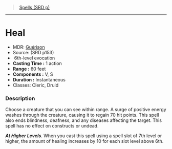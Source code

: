 ﻿---
!SpellItem
Family: SpellVO
Name: Heal
Type: evocation
Level: 6
CastingTime: 1 action
Range: 60 feet
Components: V, S
Duration: Instantaneous
Classes: Cleric, Druid
Source: (SRD p153)
AltName: '[Guérison](hd_spells_guerison.md)'
Id: spells_vo.md#heal
ParentLink: spells_vo.md#spells-srd-p
ParentName: Spells (SRD p)
NameLevel: 1
Attributes:
  Name: Heal
  Markdown: >+
    # <!--Name-->Heal<!--/Name-->


    - MDR: <!--AltName-->[Guérison](hd_spells_guerison.md)<!--/AltName-->

    - Source: <!--Source-->(SRD p153)<!--/Source-->

    -  <!--Level-->6<!--/Level-->th-level <!--Type-->evocation<!--/Type-->

    - **Casting Time :** <!--CastingTime-->1 action<!--/CastingTime-->

    - **Range :** <!--Range-->60 feet<!--/Range-->

    - **Components :** <!--Components-->V, S<!--/Components-->

    - **Duration :** <!--Duration-->Instantaneous<!--/Duration-->

    - Classes: <!--Classes-->Cleric, Druid<!--/Classes-->


    ### Description


    Choose a creature that you can see within range. A surge of positive energy washes through the creature, causing it to regain 70 hit points. This spell also ends blindness, deafness, and any diseases affecting the target. This spell has no effect on constructs or undead.


    **_At Higher Levels_**. When you cast this spell using a spell slot of 7th level or higher, the amount of healing increases by 10 for each slot level above 6th.

  AltName: '[Guérison](hd_spells_guerison.md)'
  Source: (SRD p153)
  Level: 6
  Type: evocation
  CastingTime: 1 action
  Range: 60 feet
  Components: V, S
  Duration: Instantaneous
  Classes: Cleric, Druid
AttributesDictionary: >+
  Name: Heal

  Markdown: >+

    # <!--Name-->Heal<!--/Name-->





    - MDR: <!--AltName-->[Guérison](hd_spells_guerison.md)<!--/AltName-->



    - Source: <!--Source-->(SRD p153)<!--/Source-->



    -  <!--Level-->6<!--/Level-->th-level <!--Type-->evocation<!--/Type-->



    - **Casting Time :** <!--CastingTime-->1 action<!--/CastingTime-->



    - **Range :** <!--Range-->60 feet<!--/Range-->



    - **Components :** <!--Components-->V, S<!--/Components-->



    - **Duration :** <!--Duration-->Instantaneous<!--/Duration-->



    - Classes: <!--Classes-->Cleric, Druid<!--/Classes-->





    ### Description





    Choose a creature that you can see within range. A surge of positive energy washes through the creature, causing it to regain 70 hit points. This spell also ends blindness, deafness, and any diseases affecting the target. This spell has no effect on constructs or undead.





    **_At Higher Levels_**. When you cast this spell using a spell slot of 7th level or higher, the amount of healing increases by 10 for each slot level above 6th.



  AltName: '[Guérison](hd_spells_guerison.md)'

  Source: (SRD p153)

  Level: 6

  Type: evocation

  CastingTime: 1 action

  Range: 60 feet

  Components: V, S

  Duration: Instantaneous

  Classes: Cleric, Druid

---
> [Spells (SRD p)](srd_spells.md)

---

# Heal

- MDR: [Guérison](hd_spells_guerison.md)
- Source: (SRD p153)
-  6th-level evocation
- **Casting Time :** 1 action
- **Range :** 60 feet
- **Components :** V, S
- **Duration :** Instantaneous
- Classes: Cleric, Druid

### Description

Choose a creature that you can see within range. A surge of positive energy washes through the creature, causing it to regain 70 hit points. This spell also ends blindness, deafness, and any diseases affecting the target. This spell has no effect on constructs or undead.

**_At Higher Levels_**. When you cast this spell using a spell slot of 7th level or higher, the amount of healing increases by 10 for each slot level above 6th.

